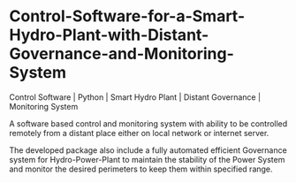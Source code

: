# Control-Software-for-a-Smart-Hydro-Plant-with-Distant-Governance-and-Monitoring-System
Control Software | Python | Smart Hydro Plant | Distant Governance | Monitoring System

A software based control and monitoring system with ability to be controlled remotely from a distant place either on local network or internet server.

The developed package also include a fully automated efficient Governance system for Hydro-Power-Plant to maintain the stability of the Power System and monitor the desired perimeters to keep them within specified range.

